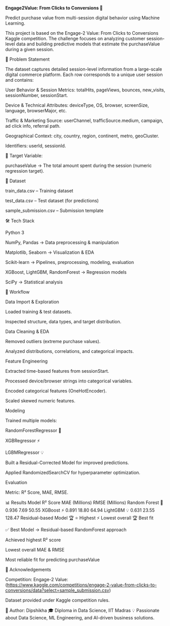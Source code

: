 ****Engage2Value: From Clicks to Conversions 🎯****

Predict purchase value from multi-session digital behavior using Machine Learning.

This project is based on the Engage-2 Value: From Clicks to Conversions Kaggle competition. The challenge focuses on analyzing customer session-level data and building predictive models that estimate the purchaseValue during a given session.

📌 Problem Statement

The dataset captures detailed session-level information from a large-scale digital commerce platform. Each row corresponds to a unique user session and contains:

User Behavior & Session Metrics: totalHits, pageViews, bounces, new_visits, sessionNumber, sessionStart.

Device & Technical Attributes: deviceType, OS, browser, screenSize, language, browserMajor, etc.

Traffic & Marketing Source: userChannel, trafficSource.medium, campaign, ad click info, referral path.

Geographical Context: city, country, region, continent, metro, geoCluster.

Identifiers: userId, sessionId.

🎯 Target Variable:

purchaseValue → The total amount spent during the session (numeric regression target).

📂 Dataset

train_data.csv – Training dataset

test_data.csv – Test dataset (for predictions)

sample_submission.csv – Submission template


🛠️ Tech Stack

Python 3

NumPy, Pandas → Data preprocessing & manipulation

Matplotlib, Seaborn → Visualization & EDA

Scikit-learn → Pipelines, preprocessing, modeling, evaluation

XGBoost, LightGBM, RandomForest → Regression models

SciPy → Statistical analysis

🚀 Workflow

Data Import & Exploration

Loaded training & test datasets.

Inspected structure, data types, and target distribution.

Data Cleaning & EDA

Removed outliers (extreme purchase values).

Analyzed distributions, correlations, and categorical impacts.

Feature Engineering

Extracted time-based features from sessionStart.

Processed device/browser strings into categorical variables.

Encoded categorical features (OneHotEncoder).

Scaled skewed numeric features.

Modeling

Trained multiple models:

RandomForestRegressor 🌲

XGBRegressor ⚡

LGBMRegressor 💡

Built a Residual-Corrected Model for improved predictions.

Applied RandomizedSearchCV for hyperparameter optimization.

Evaluation

Metric: R² Score, MAE, RMSE.

📊 Results
Model	R² Score	MAE (Millions)	RMSE (Millions)
Random Forest 🌲	 0.936	 7.69	   50.55
XGBoost ⚡	       0.891	 18.80	 64.94
LightGBM 💡      	 0.631	 23.55	 128.47
Residual-based Model 🏆	⭐ Highest	⚡ Lowest overall	🏆 Best fit

✅ Best Model → Residual-based RandomForest approach

Achieved highest R² score

Lowest overall MAE & RMSE

Most reliable fit for predicting purchaseValue


🙌 Acknowledgements

Competition: Engage-2 Value: (https://www.kaggle.com/competitions/engage-2-value-from-clicks-to-conversions/data?select=sample_submission.csv)

Dataset provided under Kaggle competition rules.

🔗 Author: Dipshikha
🎓 Diploma in Data Science, IIT Madras
💡 Passionate about Data Science, ML Engineering, and AI-driven business solutions.

